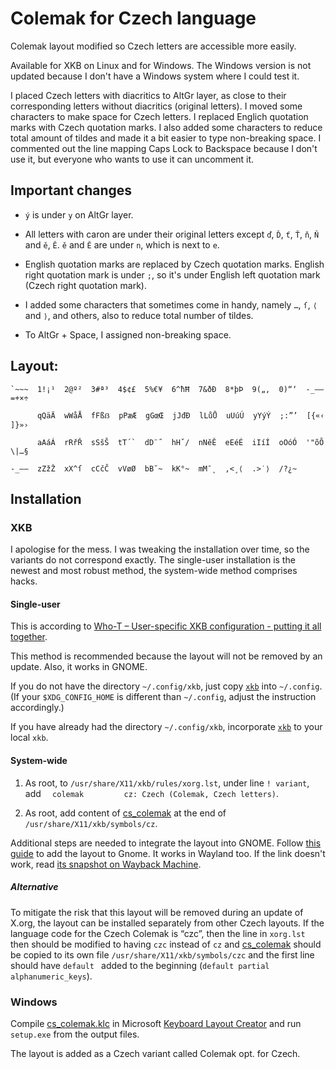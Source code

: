 # Colemak for Czech language

Colemak layout modified so Czech letters are accessible more easily.

Available for XKB on Linux and for Windows. The Windows version is not updated because I don't have a Windows system where I could test it.

I placed Czech letters with diacritics to AltGr layer, as close to their corresponding letters without diacritics (original letters). I moved some characters to make space for Czech letters. I replaced Englich quotation marks with Czech quotation marks. I also added some characters to reduce total amount of tildes and made it a bit easier to type non-breaking space. I commented out the line mapping Caps Lock to Backspace because I don't use it, but everyone who wants to use it can uncomment it.

## Important changes

* `ý` is under `y` on AltGr layer.

* All letters with caron are under their original letters except `ď`, `Ď`, `ť`, `Ť`, `ň`, `Ň` and `ě`, `Ě`. `ě` and `Ě` are under `n`, which is next to `e`.

* English quotation marks are replaced by Czech quotation marks. English right quotation mark is under `;`, so it's under English left quotation mark (Czech right quotation mark).

* I added some characters that sometimes come in handy, namely `…`, `ſ`, `⟨` and `⟩`, and others, also to reduce total number of tildes.

* To AltGr + Space, I assigned non-breaking space.

## Layout:

    `~~~  1!¡¹  2@º²  3#ª³  4$¢£  5%€¥  6^ħĦ  7&ðÐ  8*þÞ  9(„‚  0)“‘  -_–—  =+×÷

          qQäÄ  wWåÅ  fFßẞ  pPæÆ  gGœŒ  jJđĐ  lLůŮ  uUúÚ  yYýÝ  ;:”’  [{«‹  ]}»›

          aAáÁ  rRřŘ  sSšŠ  tT´`  dD¨˝  hHˇ/  nNěĚ  eEéÉ  iIíÍ  oOóÓ  '"õÕ  \|…§

    -_–—  zZžŽ  xX^ſ  cCčČ  vVøØ  bB˘~  kK°~  mM¯˛  ,<¸⟨  .>˙⟩  /?¿~

## Installation

### XKB

I apologise for the mess. I was tweaking the installation over time, so the variants do not correspond exactly. The single-user installation is the newest and most robust method, the system-wide method comprises hacks.

#### Single-user

This is according to [Who-T – User-specific XKB configuration - putting it all together](http://who-t.blogspot.com/2020/09/user-specific-xkb-configuration-putting.html).

This method is recommended because the layout will not be removed by an update. Also, it works in GNOME.

If you do not have the directory `~/.config/xkb`, just copy [`xkb`](xkb) into `~/.config`. (If your `$XDG_CONFIG_HOME` is different than `~/.config`, adjust the instruction accordingly.)

If you have already had the directory `~/.config/xkb`, incorporate [`xkb`](xkb) to your local `xkb`.

#### System-wide

1. As root, to `/usr/share/X11/xkb/rules/xorg.lst`, under line `! variant`, add `  colemak         cz: Czech (Colemak, Czech letters)`.

2.  As root, add content of [cs_colemak](cs_colemak) at the end of `/usr/share/X11/xkb/symbols/cz`.

Additional steps are needed to integrate the layout into GNOME. Follow [this guide](https://blog.stigok.com/2020/10/27/from-x11-xmodmap-to-wayland-xkb-custom-keyboard-layout.html) to add the layout to Gnome. It works in Wayland too. If the link doesn't work, read [its snapshot on Wayback Machine](https://web.archive.org/web/20210717104133/https://blog.stigok.com/2020/10/27/from-x11-xmodmap-to-wayland-xkb-custom-keyboard-layout.html).

##### Alternative

To mitigate the risk that this layout will be removed during an update of X.org, the layout can be installed separately from other Czech layouts. If the language code for the Czech Colemak is “czc”, then the line in `xorg.lst` then should be modified to having `czc` instead of `cz` and [cs_colemak](cs_colemak) should be copied to its own file `/usr/share/X11/xkb/symbols/czc` and the first line should have `default ` added to the beginning (`default partial alphanumeric_keys`).

### Windows

Compile [cs_colemak.klc](cs_colemak.klc) in Microsoft [Keyboard Layout Creator](https://www.microsoft.com/en-us/download/details.aspx?id=22339) and run `setup.exe` from the output files.

The layout is added as a Czech variant called Colemak opt. for Czech.
